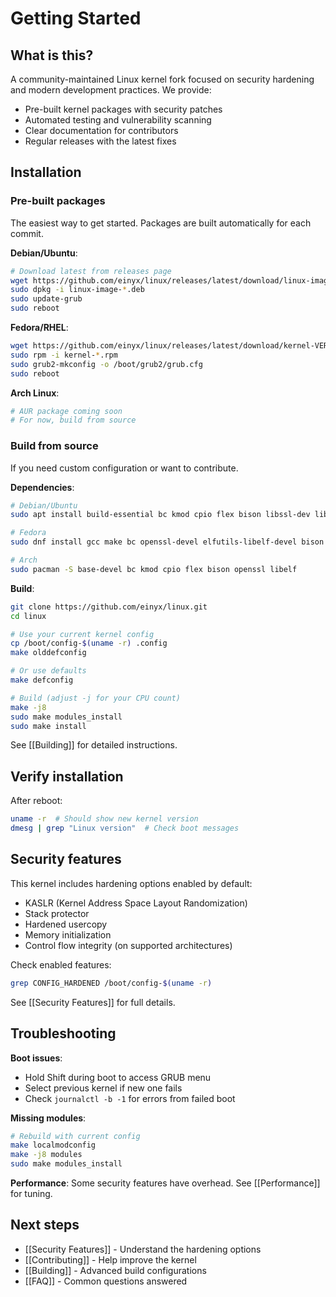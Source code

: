 # Getting Started

## What is this?

A community-maintained Linux kernel fork focused on security hardening and modern development practices. We provide:

- Pre-built kernel packages with security patches
- Automated testing and vulnerability scanning  
- Clear documentation for contributors
- Regular releases with the latest fixes

## Installation

### Pre-built packages

The easiest way to get started. Packages are built automatically for each commit.

**Debian/Ubuntu**:
```bash
# Download latest from releases page
wget https://github.com/einyx/linux/releases/latest/download/linux-image-VERSION-ARCH.deb
sudo dpkg -i linux-image-*.deb
sudo update-grub
sudo reboot
```

**Fedora/RHEL**:
```bash
wget https://github.com/einyx/linux/releases/latest/download/kernel-VERSION-ARCH.rpm
sudo rpm -i kernel-*.rpm
sudo grub2-mkconfig -o /boot/grub2/grub.cfg
sudo reboot
```

**Arch Linux**:
```bash
# AUR package coming soon
# For now, build from source
```

### Build from source

If you need custom configuration or want to contribute.

**Dependencies**:
```bash
# Debian/Ubuntu
sudo apt install build-essential bc kmod cpio flex bison libssl-dev libelf-dev

# Fedora
sudo dnf install gcc make bc openssl-devel elfutils-libelf-devel bison flex

# Arch
sudo pacman -S base-devel bc kmod cpio flex bison openssl libelf
```

**Build**:
```bash
git clone https://github.com/einyx/linux.git
cd linux

# Use your current kernel config
cp /boot/config-$(uname -r) .config
make olddefconfig

# Or use defaults
make defconfig

# Build (adjust -j for your CPU count)
make -j8
sudo make modules_install
sudo make install
```

See [[Building]] for detailed instructions.

## Verify installation

After reboot:
```bash
uname -r  # Should show new kernel version
dmesg | grep "Linux version"  # Check boot messages
```

## Security features

This kernel includes hardening options enabled by default:

- KASLR (Kernel Address Space Layout Randomization)
- Stack protector
- Hardened usercopy
- Memory initialization
- Control flow integrity (on supported architectures)

Check enabled features:
```bash
grep CONFIG_HARDENED /boot/config-$(uname -r)
```

See [[Security Features]] for full details.

## Troubleshooting

**Boot issues**: 
- Hold Shift during boot to access GRUB menu
- Select previous kernel if new one fails
- Check `journalctl -b -1` for errors from failed boot

**Missing modules**:
```bash
# Rebuild with current config
make localmodconfig
make -j8 modules
sudo make modules_install
```

**Performance**: Some security features have overhead. See [[Performance]] for tuning.

## Next steps

- [[Security Features]] - Understand the hardening options
- [[Contributing]] - Help improve the kernel
- [[Building]] - Advanced build configurations
- [[FAQ]] - Common questions answered